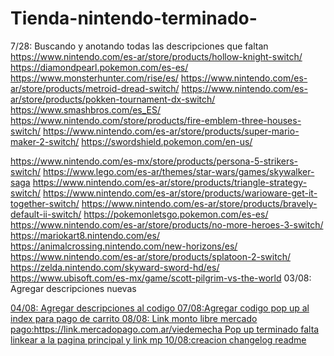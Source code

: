# Tienda-nintendo-terminado-
7/28: Buscando y anotando todas las descripciones que faltan 
https://www.nintendo.com/es-ar/store/products/hollow-knight-switch/
https://diamondpearl.pokemon.com/es-es/
https://www.monsterhunter.com/rise/es/
https://www.nintendo.com/es-ar/store/products/metroid-dread-switch/
https://www.nintendo.com/es-ar/store/products/pokken-tournament-dx-switch/
https://www.smashbros.com/es_ES/
https://www.nintendo.com/store/products/fire-emblem-three-houses-switch/
https://www.nintendo.com/es-ar/store/products/super-mario-maker-2-switch/
https://swordshield.pokemon.com/en-us/

https://www.nintendo.com/es-mx/store/products/persona-5-strikers-switch/
https://www.lego.com/es-ar/themes/star-wars/games/skywalker-saga
https://www.nintendo.com/es-ar/store/products/triangle-strategy-switch/
https://www.nintendo.com/es-ar/store/products/warioware-get-it-together-switch/
https://www.nintendo.com/es-ar/store/products/bravely-default-ii-switch/
https://pokemonletsgo.pokemon.com/es-es/
https://www.nintendo.com/es-ar/store/products/no-more-heroes-3-switch/
https://mariokart8.nintendo.com/es/
https://animalcrossing.nintendo.com/new-horizons/es/
https://www.nintendo.com/es-ar/store/products/splatoon-2-switch/
https://zelda.nintendo.com/skyward-sword-hd/es/
https://www.ubisoft.com/es-mx/game/scott-pilgrim-vs-the-world
03/08: Agregar descripciones nuevas 

<a title="" href="">
04/08: Agregar descripciones al codigo 
07/08:Agregar codigo pop up al index para pago de carrito
08/08:
  Link monto libre mercado pago:https://link.mercadopago.com.ar/viedemecha
  Pop up terminado falta linkear a la pagina principal y link mp
10/08:creacion changelog readme
